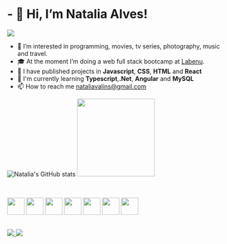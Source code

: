
# - 👋 Hi, I’m Natalia Alves!

![](https://komarev.com/ghpvc/?username=nataliavalins-fga&style=flat-square&color=ff69b4)


- 👀 I’m interested in programming, movies, tv series, photography, music and travel.
- 🎓 At the moment I’m doing a web full stack bootcamp at [Labenu](https://www.labenu.com.br/). 
- 🚀 I have published projects in **Javascript**, **CSS**, **HTML** and **React**
- 🌱 I'm currently learning **Typescript**,**.Net**, **Angular** and **MySQL**
- 📫 How to reach me nataliavalins@gmail.com


![Natalia's GitHub stats](https://github-readme-stats.vercel.app/api?username=nataliavalins-fga&show_icons=true&theme=onedark)
 <img height="180em" src="https://github-readme-stats.vercel.app/api/top-langs/?username=nataliavalins-fga&layout=compact&langs_count=7&theme=onedark&include_forks=true"/>

##

<div>
<!--<img allign="left" heigh: "80" width= "120"  src="https://user-images.githubusercontent.com/89141117/162834616-5a8e4c70-0f0d-4f29-bb74-de7527c0189c.png" />
</div>-->

<!-- ## 🎧 What's Vibin?

[![Spotify](https://github.com/nataliavalins-fga/nataliavalins-fga/blob/main/spotify.svg)](https://open.spotify.com/user/12142783093) -->


##

<div style="display: inline-block"><br>
<img allign="center" heigh: "30" width= "40" src="https://cdn.jsdelivr.net/gh/devicons/devicon/icons/html5/html5-plain-wordmark.svg" />
<img allign="center" heigh: "30" width= "40" src="https://cdn.jsdelivr.net/gh/devicons/devicon/icons/css3/css3-plain-wordmark.svg" />
<img allign="center" heigh: "30" width= "40" src="https://cdn.jsdelivr.net/gh/devicons/devicon/icons/javascript/javascript-plain.svg" />
<img allign="center" heigh: "30" width= "40" src="https://cdn.jsdelivr.net/gh/devicons/devicon/icons/react/react-original.svg" />
<img allign="center" heigh: "30" width= "40" src="https://cdn.jsdelivr.net/gh/devicons/devicon/icons/typescript/typescript-plain.svg" />
<img allign="center" heigh: "30" width= "40" src="https://cdn.jsdelivr.net/gh/devicons/devicon/icons/express/express-original-wordmark.svg" />
<img allign="center" heigh: "30" width= "40"  src="https://cdn.jsdelivr.net/gh/devicons/devicon/icons/mysql/mysql-original.svg" /> 
</div>


##

<div>
<a href = "https://www.linkedin.com/in/nataliavalin/" target = "_blank"> <img src = "https://img.shields.io/badge/LinkedIn-0077B5?style=for-the-badge&logo=linkedin&logoColor=white">
<a href = "https://www.instagram.com/nataliavalins/" target = "_blank"> <img src = "https://img.shields.io/badge/Instagram-E4405F?style=for-the-badge&logo=instagram&logoColor=white">
</div>


<!---
nataliavalins-fga/nataliavalins-fga is a ✨ special ✨ repository because its `README.md` (this file) appears on your GitHub profile.
You can click the Preview link to take a look at your changes.
--->
